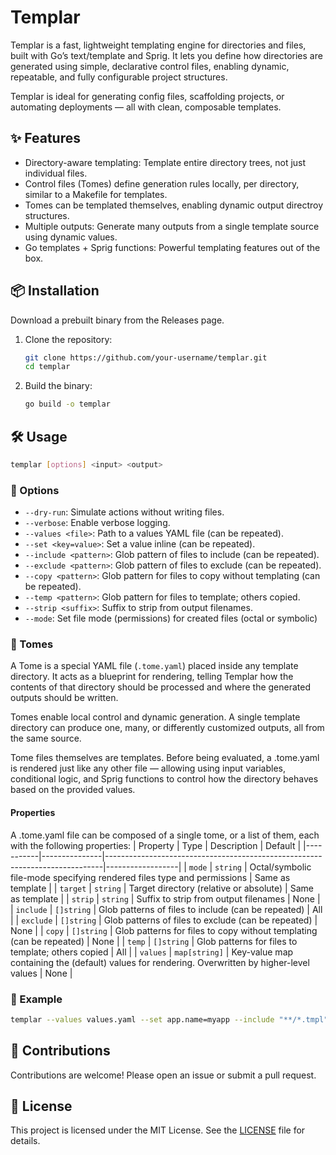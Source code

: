 # Templar

Templar is a fast, lightweight templating engine for directories and files, built with Go’s text/template and Sprig.
It lets you define how directories are generated using simple, declarative control files, enabling dynamic, repeatable, and fully configurable project structures.

Templar is ideal for generating config files, scaffolding projects, or automating deployments — all with clean, composable templates.

## ✨ Features

- Directory-aware templating: Template entire directory trees, not just individual files.
- Control files (Tomes) define generation rules locally, per directory, similar to a Makefile for templates.
- Tomes can be templated themselves, enabling dynamic output directroy structures.
- Multiple outputs: Generate many outputs from a single template source using dynamic values.
- Go templates + Sprig functions: Powerful templating features out of the box.

## 📦 Installation

Download a prebuilt binary from the Releases page.

1. Clone the repository:
    ```bash
    git clone https://github.com/your-username/templar.git
    cd templar
    ```

2. Build the binary:
    ```bash
    go build -o templar
    ```

## 🛠️ Usage

```bash
templar [options] <input> <output>
```

### 🧰 Options

- `--dry-run`: Simulate actions without writing files.
- `--verbose`: Enable verbose logging.
- `--values <file>`: Path to a values YAML file (can be repeated).
- `--set <key=value>`: Set a value inline (can be repeated).
- `--include <pattern>`: Glob pattern of files to include (can be repeated).
- `--exclude <pattern>`: Glob pattern of files to exclude (can be repeated).
- `--copy <pattern>`: Glob pattern for files to copy without templating (can be repeated).
- `--temp <pattern>`: Glob pattern for files to template; others copied.
- `--strip <suffix>`: Suffix to strip from output filenames.
- `--mode`: Set file mode (permissions) for created files (octal or symbolic)

### 🧾 Tomes
A Tome is a special YAML file (`.tome.yaml`) placed inside any template directory.
It acts as a blueprint for rendering, telling Templar how the contents of that directory should be processed and where the generated outputs should be written.

Tomes enable local control and dynamic generation. A single template directory can produce one, many, or differently customized outputs, all from the same source.

Tome files themselves are templates. Before being evaluated, a .tome.yaml is rendered just like any other file — allowing using input variables, conditional logic, and Sprig functions to control how the directory behaves based on the provided values.

#### Properties
A .tome.yaml file can be composed of a single tome, or a list of them, each with the following properties:
| Property  | Type          | Description                                                                 | Default          |
|-----------|---------------|-----------------------------------------------------------------------------|------------------|
| `mode`    | `string`      | Octal/symbolic file-mode specifying rendered files type and permissions     | Same as template |
| `target`  | `string`      | Target directory (relative or absolute)                                     | Same as template |
| `strip`   | `string`      | Suffix to strip from output filenames                                       | None             |
| `include` | `[]string`    | Glob patterns of files to include (can be repeated)                         | All              |
| `exclude` | `[]string`    | Glob patterns of files to exclude (can be repeated)                         | None             |
| `copy`    | `[]string`    | Glob patterns for files to copy without templating (can be repeated)        | None             |
| `temp`    | `[]string`    | Glob patterns for files to template; others copied                          | All              |
| `values`  | `map[string]` | Key-value map containing the (default) values for rendering. Overwritten by higher-level values | None |

### 🧪 Example

```bash
templar --values values.yaml --set app.name=myapp --include "**/*.tmpl" --copy-only "**/*.txt" templates out
```

## 🤝 Contributions

Contributions are welcome! Please open an issue or submit a pull request.

## 📜 License

This project is licensed under the MIT License. See the [LICENSE](LICENSE) file for details.